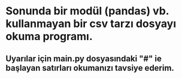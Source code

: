 # Sonunda bir modül (pandas) vb. kullanmayan bir csv tarzı dosyayı okuma programı.
## Uyarılar için main.py dosyasındaki "#" ie başlayan satırları okumanızı tavsiye ederim.